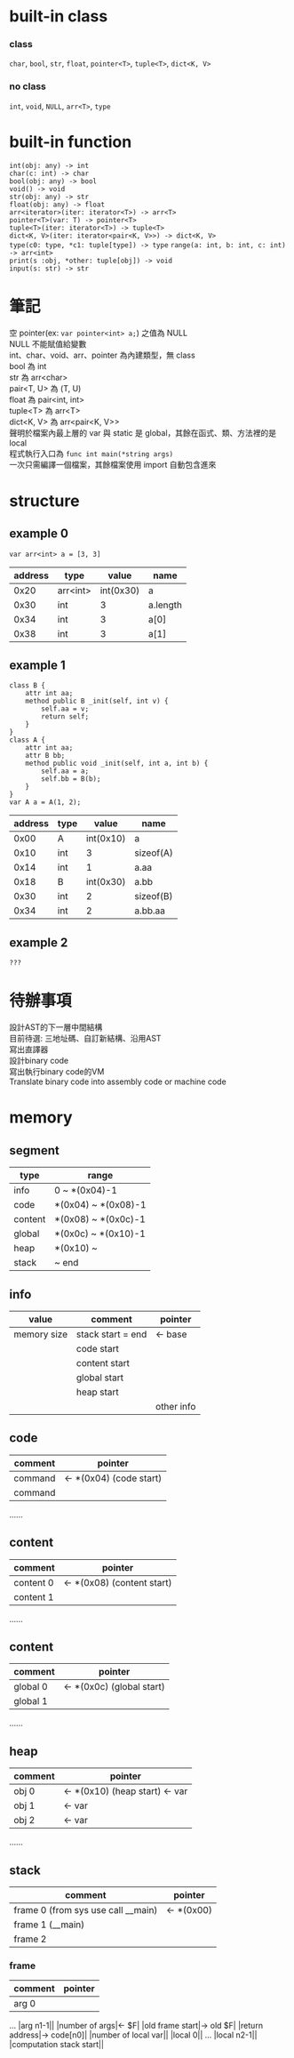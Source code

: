 # built-in class
### class
`char`, `bool`, `str`, `float`, `pointer<T>`, `tuple<T>`, `dict<K, V>`
### no class
`int`, `void`, `NULL`, `arr<T>`, `type`
# built-in function
`int(obj: any) -> int`  
`char(c: int) -> char`  
`bool(obj: any) -> bool`  
`void() -> void`  
`str(obj: any) -> str`  
`float(obj: any) -> float`  
`arr<iterator>(iter: iterator<T>) -> arr<T>`  
`pointer<T>(var: T) -> pointer<T>`  
`tuple<T>(iter: iterator<T>) -> tuple<T>`  
`dict<K, V>(iter: iterator<pair<K, V>>) -> dict<K, V>`  
`type(c0: type, *c1: tuple[type]) -> type`
`range(a: int, b: int, c: int) -> arr<int>`  
`print(s :obj, *other: tuple[obj]) -> void`  
`input(s: str) -> str`
# 筆記
空 pointer(ex: `var pointer<int> a;`) 之值為 NULL  
NULL 不能賦值給變數  
int、char、void、arr、pointer 為內建類型，無 class  
bool 為 int  
str 為 arr\<char\>  
pair<T, U> 為 (T, U)  
float 為 pair\<int, int\>  
tuple\<T\> 為 arr\<T\>  
dict\<K, V\> 為 arr\<pair\<K, V\>\>  
聲明於檔案內最上層的 var 與 static 是 global，其餘在函式、類、方法裡的是local  
程式執行入口為 `func int main(*string args)`  
一次只需編譯一個檔案，其餘檔案使用 import 自動包含進來
# structure
## example 0
```qn
var arr<int> a = [3, 3]
```
|address|type|value|name|
|-|-|-|-|
|0x20|arr\<int\>|int(0x30)|a
|0x30|int|3|a.length|
|0x34|int|3|a\[0\]|
|0x38|int|3|a\[1\]|
## example 1
```qn
class B {
    attr int aa;
    method public B _init(self, int v) {
        self.aa = v;
        return self;
    }
}
class A {
    attr int aa;
    attr B bb;
    method public void _init(self, int a, int b) {
        self.aa = a;
        self.bb = B(b);
    }
}
var A a = A(1, 2);
```
|address|type|value|name|
|-|-|-|-|
|0x00|A|int(0x10)|a|
|0x10|int|3|sizeof(A)|
|0x14|int|1|a.aa|
|0x18|B|int(0x30)|a.bb
|0x30|int|2|sizeof(B)|
|0x34|int|2|a.bb.aa|
## example 2
```qn
???
```

# 待辦事項
設計AST的下一層中間結構  
目前待選: 三地址碼、自訂新結構、沿用AST  
寫出直譯器  
設計binary code  
寫出執行binary code的VM  
Translate binary code into assembly code or machine code

# memory
## segment
|type|range|
|-|-|
|info|0 ~ \*(0x04)-1|
|code|\*(0x04) ~ \*(0x08)-1|
|content|\*(0x08) ~ \*(0x0c)-1|
|global|\*(0x0c) ~ \*(0x10)-1|
|heap|\*(0x10) ~ |
|stack| ~ end|
## info
|value|comment|pointer|
|-|-|-|
|memory size|stack start = end|<- base|
||code start||
||content start||
||global start||
||heap start||
|||other info|
## code
|comment|pointer|
|-|-|
|command|<- *(0x04) (code start)|
|command||
......
## content
|comment|pointer|
|-|-|
|content 0|<- *(0x08) (content start)|
|content 1||
......
## content
|comment|pointer|
|-|-|
|global 0|<- *(0x0c) (global start)|
|global 1||
......
## heap
|comment|pointer|
|-|-|
|obj 0|<- *(0x10) (heap start) <- var|
|obj 1|<- var|
|obj 2|<- var|
......
## stack
|comment|pointer|
|-|-|
|frame 0 (from sys use call __main)|<- *(0x00)|
|frame 1 (__main)||
|frame 2||
### frame
|comment|pointer|
|-|-|
|arg 0||
...
|arg n1-1||
|number of args|<- $F|
|old frame start|-> old $F|
|return address|-> code\[n0\]|
|number of local var||
|local 0||
...
|local n2-1||
|computation stack start||
